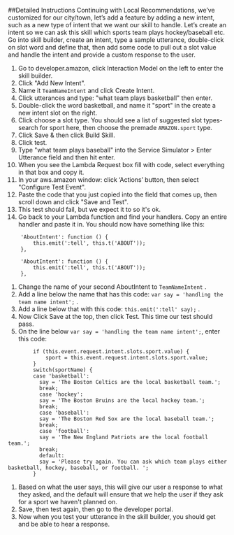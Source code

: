##Detailed Instructions
Continuing with Local Recommendations, we’ve customized for our city/town, let’s add a feature by adding a new intent, such as a new type of intent that we want our skill to handle. Let’s create an intent so we can ask this skill which sports team plays hockey/baseball etc. Go into skill builder, create an intent, type a sample utterance, double-click on slot word and define that, then add some code to pull out a slot value and handle the intent and provide a custom response to the user.

1. Go to developer.amazon, click Interaction Model on the left to enter the skill builder. 
1. Click "Add New Intent".
1. Name it ``` TeamNameIntent ``` and click Create Intent.
1. Click utterances and type: "what team plays basketball" then enter.
1. Double-click the word basketball, and name it "sport" in the create a new intent slot on the right.
1. Click choose a slot type. You should see a list of suggested slot types- search for sport here, then choose the premade ``` AMAZON.sport ``` type.
1. Click Save & then click Build Skill.
1. Click test.
1. Type "what team plays baseball" into the Service Simulator > Enter Utterance field and then hit enter. 
1. When you see the Lambda Request box fill with code, select everything in that box and copy it.
1. In your aws.amazon window: click ‘Actions’ button, then select "Configure Test Event".
1. Paste the code that you just copied into the field that comes up, then scroll down and click "Save and Test".
1. This test should fail, but we expect it to so it's ok.  
1. Go back to your Lambda function and find your handlers. Copy an entire handler and paste it in. You should now have something like this:
```     
    'AboutIntent': function () {
        this.emit(':tell', this.t('ABOUT'));
    },
    
    'AboutIntent': function () {
        this.emit(':tell', this.t('ABOUT'));
    },
```
1. Change the name of your second AboutIntent to ``` TeamNameIntent ``` .
1. Add a line below the name that has this code: ``` var say = 'handling the team name intent'; ``` .
1. Add a line below that with this code: ``` this.emit(':tell' say); ``` .
1. Now Click Save at the top, then click Test.  This time our test should pass.
1. On the line below ``` var say = 'handling the team name intent'; ```, enter this code: 
``` var sport = '';
        if (this.event.request.intent.slots.sport.value) {
            sport = this.event.request.intent.slots.sport.value;
        }
        switch(sportName) {
        case 'basketball':
          say = 'The Boston Celtics are the local basketball team.';
          break;
          case 'hockey':
          say = 'The Boston Bruins are the local hockey team.';
          break;
          case 'baseball':
          say = 'The Boston Red Sox are the local baseball team.';
          break;
          case 'football':
          say = 'The New England Patriots are the local football team.';
          break;
          default:
          say = 'Please try again. You can ask which team plays either basketball, hockey, baseball, or football. ';
        }
```
1. Based on what the user says, this will give our user a response to what they asked, and the default will ensure that we help the user if they ask for a sport we haven't planned on.
1. Save, then test again, then go to the developer portal. 
1. Now when you test your utterance in the skill builder, you should get and be able to hear a response. 

